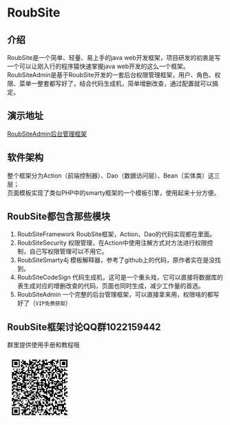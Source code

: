 # RoubSite
## 介绍
RoubSite是一个简单、轻量、易上手的java web开发框架，项目研发的初衷是写一个可以让刚入行的程序猿快速掌握java web开发的这么一个框架。  
RoubSiteAdmin是基于RoubSite开发的一套后台权限管理框架，用户、角色、权限、菜单一整套都写好了，结合代码生成机，简单增删改查，通过配置就可以搞定。

## 演示地址
[RoubSiteAdmin后台管理框架](https://test.roubsite.com)
## 软件架构
整个框架分为Action（前端控制器）、Dao（数据访问层）、Bean（实体类）这三层；  
页面模板实现了类似PHP中的smarty框架的一个模板引擎，使用起来十分方便。

## RoubSite都包含那些模块

1.  RoubSiteFramework RoubSite框架，Action、Dao的代码实现都在里面。
2.  RoubSiteSecurity 权限管理，在Action中使用注解方式对方法进行权限控制，自己写权限管理可以不用它。
3.  RoubSiteSmarty4j 模板解释器，参考了github上的代码，原作者实在是没找到。
4.  RoubSiteCodeSign 代码生成机，这可是一个重头戏，它可以直接将数据库的表生成对应的增删改查的代码，页面也同时生成，减少工作量的首选。
5.  RoubSiteAdmin 一个完整的后台管理框架，可以直接拿来用，权限啥的都写好了（`VIP免费获取`）

## RoubSite框架讨论QQ群1022159442
群里提供使用手册和教程哦

<img src="data:image/png;base64,iVBORw0KGgoAAAANSUhEUgAAAJYAAACWCAYAAAA8AXHiAAAAAklEQVR4Aewa%0AftIAAApaSURBVO3BQY7juoIAwUzB979yTnHBDeEmZFfp/Vkwwn5wHH/s4jge%0AcHEcD7g4jgdcHMcDLo7jARfH8YCL43jAxXE84OI4HnBxHA948QGVv1DxjspQ%0A8Q2VoWKlclfFSmWqWKlMFYPKOxV3qOxUrFSmiknlL1TccXEcD7g4jge8+FLF%0Ap1TuUHmn4g6VqWKo2FF5R+VfVN5RGSo+pfJOxUrlUxWfUvnUxXE84MUvqexU%0A7KhMFYPKX1FZVUwqQ8WksqpYVUwqOypTxaByl8pQMVVMKp9S2an41sVxPODi%0AOB7w4n+sYlLZUVlV3FExqexUrFSmijtU3lEZKlYq71QMKlPFquL/g4vjeMDF%0AcTzgxf+YylSxUpkqBpVJZadiUHmnYlC5S2WnYlC5S2WomFQmlaHinYr/Ty6O%0A4wEvfqnir6gMFVPFpDJUvKMyVEwqq4q7Kv5F5R2VoeKuip2KQeWdik9VPOXi%0AOB5wcRwPePEllb9WMahMFTsqU8WgMlUMKu+oDBWTykplqlhVTCorlaliUJkq%0ABpWpYlIZKiaVlcpUsVL5L1wcxwNefKDir1VMKjsVn1JZqUwVd1TsqEwVg8o7%0AKkPFpLJTsaOyU/FfujiOB1wcxwPsB19QGSreURkqJpWhYlJZVdylMlWsVIaK%0AHZXfqLhL5V8q3lHZqRhU3qkYVFYVk8pU8a2L43jAxXE8wH7wAJWh4i6VVcVK%0A5TcqVio7FTsqU8Wg8k7FoLKqmFRWFZPKqmJSWVVMKp+quOPiOB7w4pdU7lIZ%0AKiaVVcU7KkPFpDJVrFR2VIaKd1T+RWWnYlJZVUwqOxU7FYPKjsqq4q9dHMcD%0ALo7jAfaDm1RWFZPKTsWg8o2KlcqqYlK5o2JSWVVMKp+qmFTuqJhUVhWTylDx%0AjsqqYqUyVXzr4jgecHEcD7Af3KRyV8WgslMxqXyqYkdlqJhUdipWKjsVn1KZ%0AKlYqq4odlXcqVipDxaSyU3HHxXE84MXDKnZUpoqVylQxqEwq/4WKSWWlMlWs%0AVKaKlcpQcZfKVDFUTCqTylCxUnmnYlD51MVxPODiOB7w4ksVOypDxaRyh8pd%0AFTsqOxXfqphUPlUxqexU7KgMFb9Rsar41MVxPODiOB7w4pdUpoqdipXKX1EZ%0AKlYq76jcUTFVDCq/oTJV7Kj8RsW/VPy1i+N4wIs/pDJVDCqriqliUrmj4p2K%0AQWWqWKnsVEwq/1LxjspQMVXcoXJXxaSyo/IplVXFHRfH8YCL43iA/eALKndU%0ArFSmipXKOxWDylQxqQwVk8pQsaMyVdyhclfFpDJUTCqrir+iMlRMKkPFpDJV%0AfOviOB7w4ksVK5UdlaHiHZUdlZXKVDGoTBWDyk7FpDJVrFT+Cyqrih2VqWKq%0A+BeVv3ZxHA+4OI4HvPiAyl0Vq4pPVdylMlRMKquK36gYVKaKlco7FYPKVLFS%0AmSoGlbtUpopBZVUxqaxUpoo7Lo7jARfH8QD7wU0qOxWTyh0VK5WdikllqhhU%0ApoqVypMqBpWpYqUyVQwqOxXvqKwqJpWhYlK5o+JTF8fxgBdfqvhUxaAyqawq%0AJpWpYlD5KxWDyk7FSmWqmFRWKlPFSmWomFSmikFlp2JSWamsKv7axXE84OI4%0AHmA/+ILKqmJS+VTFoLJTcZfKqmJH5TcqBpW7Kj6lMlUMKp+q+GsXx/GAi+N4%0AwIsPqOyorCp2VCaVnYodlaFiR+Wuin9RmSomlb+gcpfKqmJHZaWyqvjUxXE8%0A4MWXKnZUVipDxTdUhopJZaoYVFYVd6msVKaKnYpBZaqYVFYqn6qYVHZUhoq7%0AKr51cRwPuDiOB7z4QMWksqrYqdipWKlMFauKSWVVMajsVOxU7KhMFUPFpLKq%0AmFSGikllR+Wuin9RmSomlVXFHRfH8YAXH1BZVUwqK5XfqJhUhop3Kv6ayqdU%0Ahop3KlYVOxUrlaliUJlU7qiYVFYVn7o4jgdcHMcDXnypYlUxqawqViqTyqpi%0AqhhUpoqVyqriGxUrlaFiUvmUyl0qQ8VUMakMFe+orCp2Kr51cRwPuDiOB9gP%0AvqCyqthRGSomlalipfKpikllp2JQeadiUFlVTCq/UTGo7FTcpTJVDCqrih2V%0AqeKOi+N4gP3gJpVVxaSyqviUyjsVg8pUsVLZqVip7FTcpbJTMaisKiaVVcWk%0AMlUMKjsVOyo7FXdcHMcDLo7jAfaDm1Smih2VoWJSWVXsqEwVK5WdipXKVDGo%0ATBWTyqriUypTxUplp2JQ2am4S2WomFSmim9dHMcDLo7jAS8+ULFSmSpWKlPF%0Ab6h8S2WqmFS+pbJTMVX8tYqVyl9RGSo+dXEcD3jxJZWhYqdiUhkq3lEZKqaK%0ASWWn4g6VqWJQmVSmikFlUhkqJpWVyjsVq4pB5b9SsapYqUwVd1wcxwMujuMB%0A9oM/ojJVDCpTxUrlUxU7KquKSWVVMalMFSuVVcWkckfFpDJU3KWyqrhLZVXx%0AFy6O4wH2g5tUVhU7KquKSeU3KnZUdioGlaliUhkqPqXyqYp3VIaKd1R2KlYq%0Aq4q/cHEcD7g4jgfYD25S+VTFSmWq+A2VqWJQuaviUypDxaSyqphU7qiYVHYq%0A7lIZKnZUpopvXRzHAy6O4wEvvlQxqOyo3KUyVLyjMlTsVPyGylQxqEwVq4qV%0AyjsVg8qnKiaVqWKnYlCZKgaVv3ZxHA+wH3xBZVXxKZWp4lMqq4qVylQxqawq%0AJpVVxUplqliprCp+Q2VVMalMFYPKquKvXRzHAy6O4wEvfqliR2VVMVVMKkPF%0AjspUMakMKndVDCp3qQwV76gMFXepDBWTylTxqYpVxY7KVPGti+N4wMVxPMB+%0A8AWVnYp/UXmnYqWyU7FSWVVMKlPFSmWqGFRWFTsqU8VK5a6KO1T+WsWnLo7j%0AAfaDm1R2KnZU7qjYUdmpWKn8VyoGlU9VTCqrikllqhhUfqPiL1wcxwMujuMB%0A9oP/IZWpYlCZKiaVVcWkMlRMKkPFpDJVDCrvVPyLyjsVK5Wp4lMqn6rYUVlV%0A/IWL43jAxXE84MUHVP5CxVQxqaxUVhXvVKwqdlSGikllpTJVrCp2Ku5QmSp2%0AKlYq76gMFTsqq4pPXRzHA158qeJTKjsVK5WpYlDZqVip/EbFb6hMFSuVT6nc%0AVfEvFZPKVPGti+N4wMVxPODFL6nsVOyo3KWyqphUVipDxTsqOyp3qEwVg8pU%0AsVJZVexU7KhMKneovKMyVHzq4jge8OJ/rGKlslPxTsW/qLxTsVPxLypTxY7K%0AVDFUTCqfUpkqhopJZaoYVHYqJpVBZaq44+I4HnBxHA948f+Iyk7FjsqqYlCZ%0AKiaVVcWkMlRMKkPFOyo7KkPFVLFTMajcVbFTsVPxrYvjeMDFcTzgxS9V/IbK%0AqmJSeVLFTsWq4o6KSWWlslMxqeyoDBWTylSxUhkqJpVVxacujuMBL76k8hcq%0AJpUdlTsqJpWVyqpiR2VVMalMFYPKOxWDyqpiUllVvKMyqOxUfEplqrjj4jge%0AcHEcD7AfHMcfuziOB1wcxwMujuMBF8fxgIvjeMDFcTzg4jgecHEcD7g4jgf8%0AH4VLhmWp+ivMAAAAAElFTkSuQmCC">


